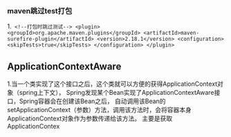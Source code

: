 ### maven跳过test打包
1.` <!--打包时跳过测试-->
<plugin>
<groupId>org.apache.maven.plugins</groupId>
<artifactId>maven-surefire-plugin</artifactId>
<version>2.18.1</version>
<configuration>
<skipTests>true</skipTests>
</configuration>
</plugin>`
## ApplicationContextAware
1.当一个类实现了这个接口之后，这个类就可以方便的获得ApplicationContext对象（spring上下文），
Spring发现某个Bean实现了ApplicationContextAware接口，Spring容器会在创建该Bean之后，
自动调用该Bean的setApplicationContext（参数）方法，调用该方法时，会将容器本身ApplicationContext对象作为参数传递给该方法。
主要是获取 ApplicationContex


